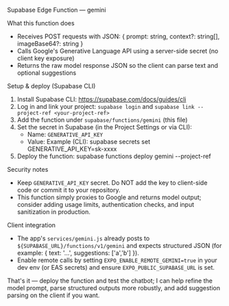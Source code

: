 Supabase Edge Function — gemini

What this function does
- Receives POST requests with JSON: { prompt: string, context?: string[], imageBase64?: string }
- Calls Google's Generative Language API using a server-side secret (no client key exposure)
- Returns the raw model response JSON so the client can parse text and optional suggestions

Setup & deploy (Supabase CLI)
1. Install Supabase CLI: https://supabase.com/docs/guides/cli
2. Log in and link your project: `supabase login` and `supabase link --project-ref <your-project-ref>`
3. Add the function under `supabase/functions/gemini` (this file)
4. Set the secret in Supabase (in the Project Settings or via CLI):
   - Name: `GENERATIVE_API_KEY`
   - Value: <your Google Generative Language API key>
   Example (CLI):
     supabase secrets set GENERATIVE_API_KEY=sk-xxxx
5. Deploy the function:
   supabase functions deploy gemini --project-ref <your-project-ref>

Security notes
- Keep `GENERATIVE_API_KEY` secret. Do NOT add the key to client-side code or commit it to your repository.
- This function simply proxies to Google and returns model output; consider adding usage limits, authentication checks, and input sanitization in production.

Client integration
- The app's `services/gemini.js` already posts to `${SUPABASE_URL}/functions/v1/gemini` and expects structured JSON (for example: { text: '...', suggestions: ['a','b'] }).
- Enable remote calls by setting `EXPO_ENABLE_REMOTE_GEMINI=true` in your dev env (or EAS secrets) and ensure `EXPO_PUBLIC_SUPABASE_URL` is set.

That's it — deploy the function and test the chatbot; I can help refine the model prompt, parse structured outputs more robustly, and add suggestion parsing on the client if you want.